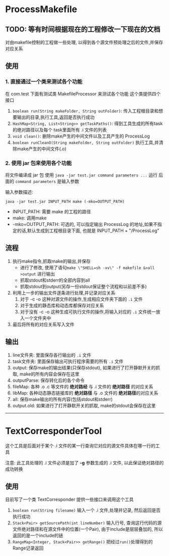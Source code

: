 # ProcessMakefile

TODO: 等有时间根据现在的工程修改一下现在的文档
---
对由makefile控制的工程做一些处理, 以得到各个源文件预处理之后的文件,并保存对应关系

## 使用

### 1. 直接通过一个类来测试各个功能

在 com.test 下面有测试类 MakefileProcessor 来测试各个功能
这个类提供四个接口

1. `boolean run(String makeFolder, String outFolder)`: 传入工程根目录和想要输出的目录,执行工具,返回是否执行成功
2. `HashMap<String, List<String>> getTaskPaths()`: 得到工具生成的所有task 的绝对路径以及每个 task里面所有 .i 文件的列表
3. `void clean()`: 删除make产生的中间文件以及工具产生的 ProcessLog
4. `boolean runCleanO(String makeFolder, String outFolder)` 执行工具,并清除make产生的中间文件(.o)


### 2. 使用 jar 包来使用各个功能

将文件编译成 jar 包 
使用 `java -jar test.jar command parameters ...` 运行
后面的 `command parameters` 是输入参数

输入参数描述:

    java -jar test.jar INPUT_PATH make (-mko=OUTPUT_PATH)

 - INPUT_PATH: 需要 make 的工程的路径
 - make: 调用make
 - -mko=OUTPUT_PATH: 可选的, 可以指定输出 ProcessLog 的地址,如果不指定的话,默认生成到工程根目录下面, 也就是 INPUT_PATH + "/ProcessLog"

## 流程

1. 执行make指令,抓取make的输出,并保存
    - 进行了修改, 使用了语句`make \"SHELL=sh -xv\" -f makefile &>all >output` 进行输出
    - 抓取stdout和stderr的全部内容到all
    - 抓取stdout到output(另存一份stdout保证整个流程和以前差不多)
2. 利用上一步的输出文件逐条进行处理,并记录对应关系
    1. 对于 -c -o 这种对源文件的操作,生成相应文件夹下面的 `.i` 文件
    3. 对于生成的静态库和动态库都保存对应关系
    2. 对于没有 -c -o 这种生成可执行文件的操作,将输入对应的 `.i` 文件统一放入一个文件夹中
3. 最后将所有的对应关系写入文件

## 输出

1. line文件夹: 里面保存各行输出的 `.i` 文件
2. task文件夹: 里面保存输出可执行程序需要的所有 `.i` 文件
3. output: 保存make的输出结果(只保存stdout), 如果进行了打开静默开关的抓取, make的所有内容会保存在这里
4. outputParse: 保存转化后的各个命令
5. fileMap: 各种 .o .c 等文件的 **绝对路经** 与 .i 文件的 **绝对路径** 的对应关系
6. libMap: 各种动态静态链接库的 **绝对路径** 与 .o 文件的 **绝对路径**的对应关系
7. all: 保存make输出的所有内容(包括stdout和stderr)
8. output.old: 如果进行了打开静默开关的抓取, make的stdout会保存在这里

---

# TextCorresponderTool

这个工具是后面对于某个 .i 文件的某一行查询它对应的源文件具体在哪一行的工具

注意: 此工具处理的 .i 文件必须是加了 **-g** 参数生成的 .i 文件, 以此保证绝对路径的成功转换

## 使用

目前写了一个类 TextCorresponder 提供一些接口来调用这个工具

1. `boolean run(String filename)` 输入一个 .i 文件,处理并记录, 然后返回是否执行成功
2. `Stack<Pair> getSourcePath(int lineNumber)` 输入行号, 查询这行代码的源文件绝对路径和在源文件中的位置(一个Pair), 由于include是层层叠加的, 所以返回的是一个include的链
3. `RangeMap<Integer, Stack<Pair>> getRange()` 把经过`run()`处理得到的Range记录返回


